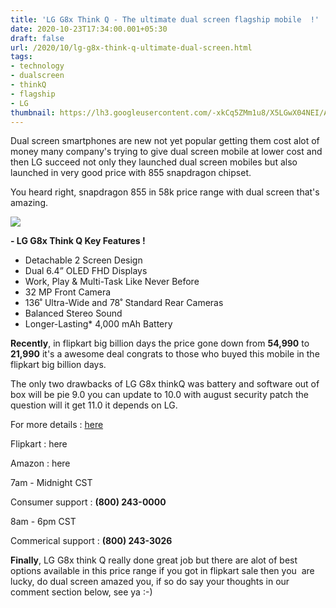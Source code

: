 ```yaml
---
title: 'LG G8x Think Q - The ultimate dual screen flagship mobile  !'
date: 2020-10-23T17:34:00.001+05:30
draft: false
url: /2020/10/lg-g8x-think-q-ultimate-dual-screen.html
tags: 
- technology
- dualscreen
- thinkQ
- flagship
- LG
thumbnail: https://lh3.googleusercontent.com/-xkCq5ZMm1u8/X5LGwX04NEI/AAAAAAAAB5w/zYMBerczVQwuYod31yViVFnKcSODggzBACLcBGAsYHQ/s1600/1603454653339535-0.png
---
```


  

Dual screen smartphones are new not yet popular getting them cost alot of money many company's trying to give dual screen mobile at lower cost and then LG succeed not only they launched dual screen mobiles but also launched in very good price with 855 snapdragon chipset.

  

You heard right, snapdragon 855 in 58k price range with dual screen that's amazing.

  

 ![](https://lh3.googleusercontent.com/-CuLSO2rklFU/X5LGvZwAShI/AAAAAAAAB5s/07RPn-9MxR8yCNsnqK8vy3XMBfw0q2MpQCLcBGAsYHQ/s1600/1603454648568889-1.png) 

  

  

**\- LG G8x Think Q Key Features !**

  

*   Detachable 2 Screen Design
*   Dual 6.4” OLED FHD Displays
*   Work, Play & Multi-Task Like Never Before
*   32 MP Front Camera
*   136˚ Ultra-Wide and 78˚ Standard Rear Cameras
*   Balanced Stereo Sound
*   Longer-Lasting\* 4,000 mAh Battery

  

**Recently**, in flipkart big billion days the price gone down from **54,990** to **21,990** it's a awesome deal congrats to those who buyed this mobile in the flipkart big billion days.

  

The only two drawbacks of LG G8x thinkQ was battery and software out of box will be pie 9.0 you can update to 10.0 with august security patch the question will it get 11.0 it depends on LG.

  

For more details : [here](https://www.lg.com/us/mobile-phones/g8x-thinq-dual-screen)

  

Flipkart : here

  

Amazon : here

  

7am - Midnight CST  

  

Consumer support : **(800) 243-0000** 

  

8am - 6pm CST  

  

Commerical support : **(800) 243-3026**

  

**Finally**, LG G8x think Q really done great job but there are alot of best options available in this price range if you got in flipkart sale then you  are lucky, do dual screen amazed you, if so do say your thoughts in our comment section below, see ya :-)